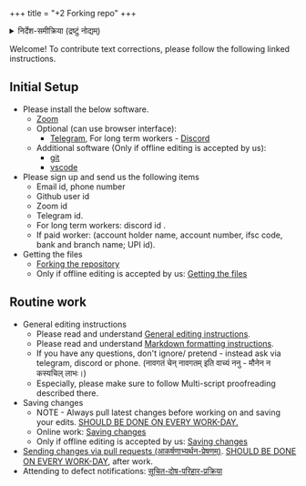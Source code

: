 +++
title = "+2 Forking repo"
+++

<details><summary>निर्देश-समीक्रिया (द्रष्टुं नोद्यम्)</summary>

- अधः _XYZ_ इति यद् अस्ति, तस्य स्थाने स्वीयं github-नाम प्रयुङ्क्ताम्। (Below, replace _'XYZ'_ with your github username.)
    - अथवैतत् प्रयुज्यतां यन्त्रम्: <input id="input_githubUserId" value="XYZ"></input><input id="input_repo" value="REPO"></input><button id="transformId" onclick="handleTransformIdBtnClick();">पाठम् परिवर्तय!!</button>
</details>

Welcome! To contribute text corrections, please follow the following linked instructions.

## Initial Setup
- Please install the below software.
  - [Zoom](https://zoom.us/support/download?os=android)
  - Optional (can use browser interface): 
    - [Telegram](https://desktop.telegram.org/), For long term workers - [Discord](https://discord.com/)
  - Additional software (Only if offline editing is accepted by us):
    - [git](https://git-scm.com/download/)
    - [vscode](https://code.visualstudio.com/)
- Please sign up and send us the following items
  - Email id, phone number
  - Github user id
  - Zoom id
  - Telegram id.
  - For long term workers: discord id .
  - If paid worker: (account holder name, account number, ifsc code, bank and branch name; UPI id).
- Getting the files
  - [Forking the repository](2_forking-repo?githubUserId=XYZ&repo=REPO)
  - Only if offline editing is accepted by us: [Getting the files](offline-editing/2_getting_files?githubUserId=XYZ&repo=REPO)

## Routine work
- General editing instructions
  - Please read and understand [General editing instructions](/groups/dyuganga/projects/text/proofreading/editing).
  - Please read and understand [Markdown formatting instructions](/groups/dyuganga/projects/text/proofreading/editing/markdown).  
  - If you have any questions, don't ignore/ pretend - instead ask via telegram, discord or phone. (नावगतं चेन् नावगतम् इति वाच्यं ननु - मौनेन न कस्यचिल् लाभः।)
  - Especially, please make sure to follow Multi-script proofreading described there.
- Saving changes
  - NOTE - Always pull latest changes before working on and saving your edits. <u>SHOULD BE DONE ON EVERY WORK-DAY.</u>
  - Online work: [Saving changes](online-editing/saving-changes?githubUserId=XYZ&repo=REPO)
  - Only if offline editing is accepted by us: [Saving changes](offline-editing/4_saving-changes?githubUserId=XYZ&repo=REPO)
- [Sending changes via pull requests (आकर्षणाभ्यर्थन-प्रेषणम्)](4_sending-pull-request?githubUserId=XYZ&repo=REPO). <u>SHOULD BE DONE ON EVERY WORK-DAY</u>, after work.
- Attending to defect notifications: [सूचित-दोष-परिहार-प्रक्रिया](5_sUchita-doSha-parihAra-prativachane?githubUserId=XYZ&repo=REPO)

<script src="contribution-page-customizer.js"></script>
